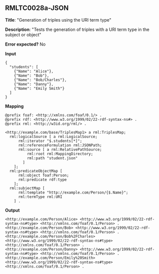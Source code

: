 ## RMLTC0028a-JSON

**Title**: "Generation of triples using the URI term type"

**Description**: "Tests the generation of triples with a URI term type in the subject or object"

**Error expected?** No

**Input**
```
{
  "students": [
    {"Name": "Alice"},
    {"Name": "Bob"},
    {"Name": "Bob/Charles"},
    {"Name": "Danny"},
    {"Name": "Emily Smith"}
  ]
}

```

**Mapping**
```
@prefix foaf: <http://xmlns.com/foaf/0.1/> .
@prefix rdf: <http://www.w3.org/1999/02/22-rdf-syntax-ns#> .
@prefix rml: <http://w3id.org/rml/> .

<http://example.com/base/TriplesMap1> a rml:TriplesMap;
  rml:logicalSource [ a rml:LogicalSource;
      rml:iterator "$.students[*]";
      rml:referenceFormulation rml:JSONPath;
      rml:source [ a rml:RelativePathSource;
          rml:root rml:MappingDirectory;
          rml:path "student.json"
        ]
    ];
  rml:predicateObjectMap [
      rml:object foaf:Person;
      rml:predicate rdf:type
    ];
  rml:subjectMap [
      rml:template "http://example.com/Person/{$.Name}";
      rml:termType rml:URI
    ] .

```

**Output**
```
<http://example.com/Person/Alice> <http://www.w3.org/1999/02/22-rdf-syntax-ns#type> <http://xmlns.com/foaf/0.1/Person> .
<http://example.com/Person/Bob> <http://www.w3.org/1999/02/22-rdf-syntax-ns#type> <http://xmlns.com/foaf/0.1/Person> .
<http://example.com/Person/Bob%2FCharles> <http://www.w3.org/1999/02/22-rdf-syntax-ns#type> <http://xmlns.com/foaf/0.1/Person> .
<http://example.com/Person/Danny> <http://www.w3.org/1999/02/22-rdf-syntax-ns#type> <http://xmlns.com/foaf/0.1/Person> .
<http://example.com/Person/Emily%20Smith> <http://www.w3.org/1999/02/22-rdf-syntax-ns#type> <http://xmlns.com/foaf/0.1/Person> .

```

